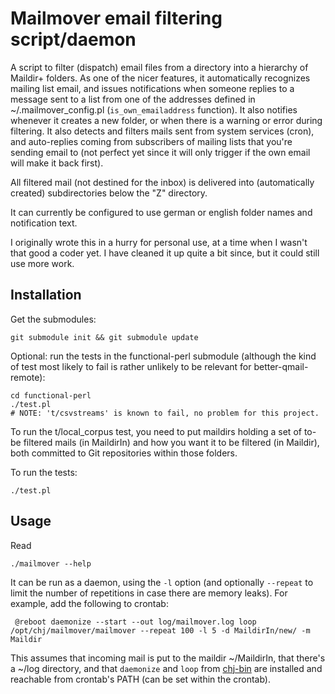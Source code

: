 # Mailmover email filtering script/daemon

A script to filter (dispatch) email files from a directory into a
hierarchy of Maildir+ folders. As one of the nicer features, it
automatically recognizes mailing list email, and issues notifications
when someone replies to a message sent to a list from one of the
addresses defined in ~/.mailmover_config.pl (`is_own_emailaddress`
function). It also notifies whenever it creates a new folder, or when
there is a warning or error during filtering. It also detects and
filters mails sent from system services (cron), and auto-replies
coming from subscribers of mailing lists that you're sending email to
(not perfect yet since it will only trigger if the own email will make
it back first).

All filtered mail (not destined for the inbox) is delivered into
(automatically created) subdirectories below the "Z" directory.

It can currently be configured to use german or english folder names
and notification text.

I originally wrote this in a hurry for personal use, at a time when I
wasn't that good a coder yet. I have cleaned it up quite a bit since,
but it could still use more work.

## Installation

Get the submodules:

    git submodule init && git submodule update

Optional: run the tests in the functional-perl submodule (although the
kind of test most likely to fail is rather unlikely to be relevant for
better-qmail-remote):

    cd functional-perl
    ./test.pl
    # NOTE: 't/csvstreams' is known to fail, no problem for this project.


To run the t/local_corpus test, you need to put maildirs holding a set
of to-be filtered mails (in MaildirIn) and how you want it to be
filtered (in Maildir), both committed to Git repositories within those
folders.

To run the tests:

    ./test.pl

## Usage

Read

    ./mailmover --help

It can be run as a daemon, using the `-l` option (and optionally
`--repeat` to limit the number of repetitions in case there are memory
leaks). For example, add the following to crontab:

     @reboot daemonize --start --out log/mailmover.log loop /opt/chj/mailmover/mailmover --repeat 100 -l 5 -d MaildirIn/new/ -m Maildir

This assumes that incoming mail is put to the maildir ~/MaildirIn,
that there's a ~/log directory, and that `daemonize` and `loop` from
[chj-bin](https://github.com/pflanze/chj-bin) are installed and
reachable from crontab's PATH (can be set within the crontab).
